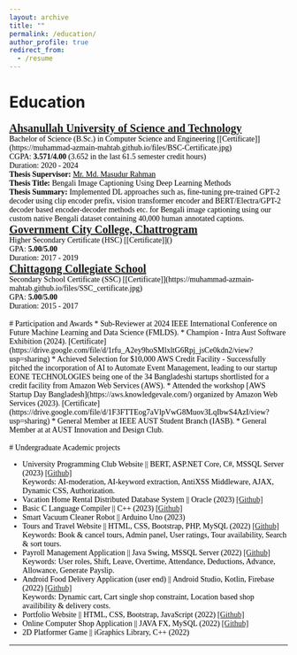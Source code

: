 ```yaml
---
layout: archive
title: ""
permalink: /education/
author_profile: true
redirect_from:
  - /resume
---
```



# Education

<span style="font-family:Georgia; color:black;">
<span style="color:black; font-size:20px; font-family:Calisto MT"><b><a href="https://aust.edu" target="_blank">Ahsanullah University of Science and Technology</a></b></span><br/>
Bachelor of Science (B.Sc.) in Computer Science and Engineering [[Certificate]](https://muhammad-azmain-mahtab.github.io/files/BSC-Certificate.jpg)<br/>
CGPA: <b>3.571/4.00</b> (3.652 in the last 61.5 semester credit hours) <br/>
Duration: 2020 - 2024 <br/>
<b>Thesis Supervisor:</b> <a style="color:black;" href="https://scholar.google.com/citations?user=g1l8PKIAAAAJ&hl=en">Mr. Md. Masudur Rahman</a><br/><b>Thesis Title:</b> Bengali Image Captioning Using Deep Learning Methods<br/><b>Thesis Summary:</b> Implemented DL approaches such as, fine-tuning pre-trained GPT-2 decoder using clip encoder prefix, vision transformer encoder and BERT/Electra/GPT-2 decoder based encoder-decoder methods etc. for Bengali image captioning using our custom native Bengali dataset containing 40,000 human annotated captions.
<br/>

<span style="font-family:Georgia; color:black;">
<span style="color:black; font-size:20px; font-family:Calisto MT"><b><a href="https://gccc.edu.bd/" target="_blank">Government City College, Chattrogram</a></b></span><br/>
Higher Secondary Certificate (HSC) [[Certificate]]()<br/>
GPA: <b>5.00/5.00</b><br/>
Duration: 2017 - 2019 <br/>
</span>

<span style="font-family:Georgia; color:black;">
<span style="color:black; font-size:20px; font-family:Calisto MT"><b><a href="https://ctgcs.edu.bd/" target="_blank">Chittagong Collegiate School</a></b></span><br/>
Secondary School Certificate (SSC) [[Certificate]](https://muhammad-azmain-mahtab.github.io/files/SSC_certificate.jpg)<br/>
GPA: <b>5.00/5.00</b><br/>
Duration: 2015 - 2017 <br/>
</span>
<br />
# Participation and Awards
* Sub-Reviewer at 2024 IEEE International Conference on Future Machine Learning and Data Science (FMLDS).
* Champion - Intra Aust Software Exhibition (2024). [Certificate](https://drive.google.com/file/d/1rfu_A2ey9hoSMlxltG6Rpj_jsCe0kdn2/view?usp=sharing)
* Achieved Selection for $10,000 AWS Credit Facility - Successfully pitched the incorporation of AI to Automate Event Management, leading to our startup EONE TECHNOLOGIES being one of the 34 Bangladeshi startups shortlisted for a credit facility from Amazon Web Services (AWS).
* Attended the workshop [AWS Startup Day Bangladesh](https://aws.knowledgevale.com/) organized by Amazon Web Services (2023). [Certificate](https://drive.google.com/file/d/1F3FTTEog7aVlpVwG8Muov3LqIbwS4AzI/view?usp=sharing)
* General Member at IEEE AUST Student Branch (IASB).
* General Member at at AUST Innovation and Design Club.
<br />
<br />
# Undergraduate Academic projects

* University Programming Club Website || BERT, ASP.NET Core, C#, MSSQL Server (2023) [[Github]](https://github.com/muhammad-azmain-mahtab/AustPIC_official)<br />Keywords: AI-moderation, AI-keyword extraction, AntiXSS Middleware, AJAX, Dynamic CSS, Authorization.
* Vacation Home Rental Distributed Database System || Oracle (2023) [[Github]](https://github.com/muhammad-azmain-mahtab/Vacation-Home-Rental-System)
* Basic C Language Compiler || C++ (2023) [[Github]](https://github.com/muhammad-azmain-mahtab/C-language-Compiler)
* Smart Vacuum Cleaner Robot || Arduino Uno (2023)
* Tours and Travel Website || HTML, CSS, Bootstrap, PHP, MySQL (2022) [[Github]](https://github.com/muhammad-azmain-mahtab/Tours-And-Travel-Website)<br />Keywords: Book & cancel tours, Admin panel, User ratings, Tour availability, Search & sort tours.
* Payroll Management Application || Java Swing, MSSQL Server (2022) [[Github]](https://github.com/muhammad-azmain-mahtab/PayrollManagementSoftware)<br />Keywords: User roles, Shift, Leave, Overtime, Attendance, Deductions, Advance, Allowance, Generate Payslip.
* Android Food Delivery Application (user end) || Android Studio, Kotlin, Firebase (2022) [[Github]](https://github.com/muhammad-azmain-mahtab/HelloFood)<br />Keywords: Dynamic cart, Cart single shop constraint, Location based shop availibility & delivery costs.
* Portfolio Website || HTML, CSS, Bootstrap, JavaScript (2022) [[Github]](https://github.com/muhammad-azmain-mahtab/Portfolio-Website)
* Online Computer Shop Application || JAVA FX, MySQL (2022) [[Github]](https://github.com/muhammad-azmain-mahtab/OneClickComputers)
* 2D Platformer Game || iGraphics Library, C++ (2022)

___________________________________________